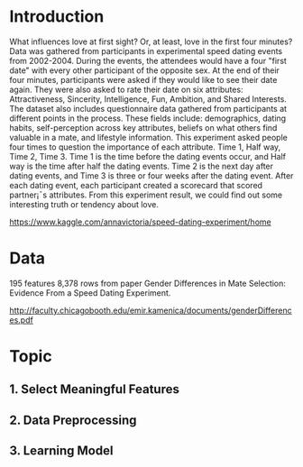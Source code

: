 # Introduction
What influences love at first sight? Or, at least, love in the first four minutes?
Data was gathered from participants in experimental speed dating events from 2002-2004. During the events, the attendees would have a four "first date" with every other participant of the opposite sex. At the end of their four minutes, participants were asked if they would like to see their date again. They were also asked to rate their date on six attributes: Attractiveness, Sincerity, Intelligence, Fun, Ambition, and Shared Interests.
The dataset also includes questionnaire data gathered from participants at different points in the process. These fields include: demographics, dating habits, self-perception across key attributes, beliefs on what others find valuable in a mate, and lifestyle information.
This experiment asked people four times to question the importance of each attribute. Time 1, Half way, Time 2, Time 3. Time 1 is the time before the dating events occur, and Half way is the time after half the dating events. Time 2 is the next day after dating events, and Time 3 is three or four weeks after the dating event.
After each dating event, each participant created a scorecard that scored partner¡¯s attributes.
From this experiment result, we could find out some interesting truth or tendency about love.

https://www.kaggle.com/annavictoria/speed-dating-experiment/home

# Data
195 features
8,378 rows
from paper Gender Differences in Mate Selection: Evidence From a Speed Dating Experiment.

http://faculty.chicagobooth.edu/emir.kamenica/documents/genderDifferences.pdf

# Topic
## 1. Select Meaningful Features

## 2. Data Preprocessing

## 3. Learning Model
